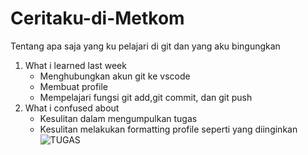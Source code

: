 # Ceritaku-di-Metkom
Tentang apa saja yang ku pelajari di git dan yang aku bingungkan
1. What i learned last week
    * Menghubungkan akun git ke vscode
    * Membuat profile
    * Mempelajari fungsi git add,git commit, dan git push
2. What i confused about
    * Kesulitan dalam mengumpulkan tugas
    * Kesulitan melakukan formatting profile seperti yang diinginkan
![TUGAS]([https://myoctocat.com/assets/images/base-octocat.svg](https://github.com/EkasatriaRamafian/Ceritaku-di-Metkom/blob/main/Screenshot%20(14).png)https://github.com/EkasatriaRamafian/Ceritaku-di-Metkom/blob/main/Screenshot%20(14).png)
